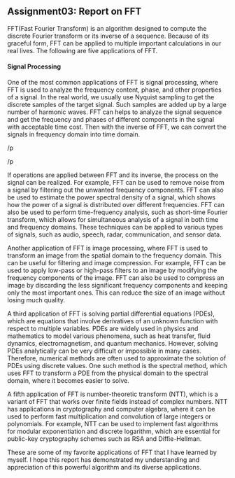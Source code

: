 ## Assignment03: Report on FFT

  FFT(Fast Fourier Transform) is an algorithm designed to compute the discrete Fourier transform or its inverse of a sequence. Because of its graceful form, FFT can be applied to multiple important calculations in our real lives. The following are five applications of FFT.

#### Signal Processing

  One of the most common applications of FFT is signal processing, where FFT is used to analyze the frequency content, phase, and other properties of a signal. In the real world, we usually use Nyquist sampling to get the discrete samples of the target signal. Such samples are added up by a large number of  harmonic waves. FFT can helps to analyze the signal sequence and get the frequency and phases of different components in the  signal with acceptable time cost. Then with the inverse of FFT, we can convert the signals in frequency domain into time domain. 

/p

/p

  If operations are applied between FFT and its inverse, the process on the signal can be realized. For example, FFT can be used to remove noise from a signal by filtering out the unwanted frequency components. FFT can also be used to estimate the power spectral density of a signal, which shows how the power of a signal is distributed over different frequencies. FFT can also be used to perform time-frequency analysis, such as short-time Fourier transform, which allows for simultaneous analysis of a signal in both time and frequency domains. These techniques can be applied to various types of signals, such as audio, speech, radar, communication, and sensor data.

Another application of FFT is image processing, where FFT is used to transform an image from the spatial domain to the frequency domain. This can be useful for filtering and image compression. For example, FFT can be used to apply low-pass or high-pass filters to an image by modifying the frequency components of the image. FFT can also be used to compress an image by discarding the less significant frequency components and keeping only the most important ones. This can reduce the size of an image without losing much quality.

A third application of FFT is solving partial differential equations (PDEs), which are equations that involve derivatives of an unknown function with respect to multiple variables. PDEs are widely used in physics and mathematics to model various phenomena, such as heat transfer, fluid dynamics, electromagnetism, and quantum mechanics. However, solving PDEs analytically can be very difficult or impossible in many cases. Therefore, numerical methods are often used to approximate the solution of PDEs using discrete values. One such method is the spectral method, which uses FFT to transform a PDE from the physical domain to the spectral domain, where it becomes easier to solve.

A fifth application of FFT is number-theoretic transform (NTT), which is a variant of FFT that works over finite fields instead of complex numbers. NTT has applications in cryptography and computer algebra, where it can be used to perform fast multiplication and convolution of large integers or polynomials. For example, NTT can be used to implement fast algorithms for modular exponentiation and discrete logarithm, which are essential for public-key cryptography schemes such as RSA and Diffie-Hellman.

These are some of my favorite applications of FFT that I have learned by myself. I hope this report has demonstrated my understanding and appreciation of this powerful algorithm and its diverse applications.